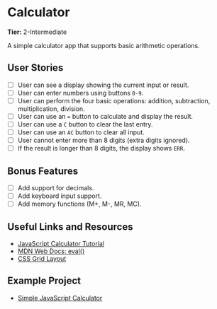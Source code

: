 
# Calculator

**Tier:** 2-Intermediate


A simple calculator app that supports basic arithmetic operations.

## User Stories

- [ ] User can see a display showing the current input or result.
- [ ] User can enter numbers using buttons `0-9`.
- [ ] User can perform the four basic operations: addition, subtraction, multiplication, division.
- [ ] User can use an `=` button to calculate and display the result.
- [ ] User can use a `C` button to clear the last entry.
- [ ] User can use an `AC` button to clear all input.
- [ ] User cannot enter more than 8 digits (extra digits ignored).
- [ ] If the result is longer than 8 digits, the display shows `ERR`.

## Bonus Features

- [ ] Add support for decimals.
- [ ] Add keyboard input support.
- [ ] Add memory functions (M+, M-, MR, MC).

## Useful Links and Resources

- [JavaScript Calculator Tutorial](https://freshman.tech/calculator/)
- [MDN Web Docs: eval()](https://developer.mozilla.org/en-US/docs/Web/JavaScript/Reference/Global_Objects/eval)  
- [CSS Grid Layout](https://css-tricks.com/snippets/css/complete-guide-grid/)

## Example Project

- [Simple JavaScript Calculator](https://github.com/rishima17/calculator.git)
